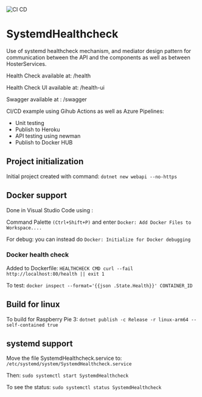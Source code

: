 ![CI CD](https://github.com/anaselhajjaji/systemdhealthcheck/workflows/CI%20CD/badge.svg?branch=master)

# SystemdHealthcheck

Use of systemd healthcheck mechanism, and mediator design pattern for communication between the API and the components as well as between HosterServices.

Health Check available at: /health

Health Check UI available at: /health-ui

Swagger available at : /swagger

CI/CD example using Gihub Actions as well as Azure Pipelines:
- Unit testing
- Publish to Heroku
- API testing using newman
- Publish to Docker HUB

## Project initialization

Initial project created with command: `dotnet new webapi --no-https`

## Docker support

Done in Visual Studio Code using :

Command Palette `(Ctrl+Shift+P)` and enter `Docker: Add Docker Files to Workspace....` 

For debug: you can instead do `Docker: Initialize for Docker debugging`

### Docker health check

Added to Dockerfile: `HEALTHCHECK CMD curl --fail http://localhost:80/health || exit 1`

To test: `docker inspect --format='{{json .State.Health}}' CONTAINER_ID`

## Build for linux

To build for Raspberry Pie 3: `dotnet publish -c Release -r linux-arm64 --self-contained true`

## systemd support

Move the file SystemdHealthcheck.service to: `/etc/systemd/system/SystemdHealthcheck.service`

Then: `sudo systemctl start SystemdHealthcheck`

To see the status: `sudo systemctl status SystemdHealthcheck`
